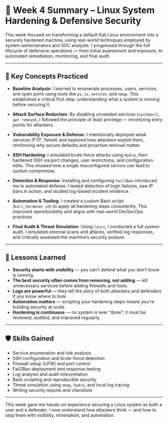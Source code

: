 # 🔐 Week 4 Summary – Linux System Hardening & Defensive Security

This week focused on transforming a default Kali Linux environment into a securely hardened machine, using real-world techniques employed by system administrators and SOC analysts. I progressed through the full lifecycle of defensive operations — from initial assessment and exposure, to automated remediation, monitoring, and final audit.

---

## 🧠 Key Concepts Practiced

- **Baseline Analysis**: I learned to enumerate processes, users, services, and open ports using tools like `ps`, `ss`, `netstat`, and `nmap`. This established a critical first step: understanding what a system is running before securing it.
  
- **Attack Surface Reduction**: By disabling unneeded services (`systemctl`, `apt remove`), I followed the principle of least privilege — minimizing entry points for attackers.

- **Vulnerability Exposure & Defense**: I intentionally deployed weak services (FTP, Telnet) and explored how attackers exploit them, reinforcing why secure defaults and proactive removal matter.

- **SSH Hardening**: I simulated brute-force attacks using `Hydra`, then hardened SSH via port changes, user restrictions, and configuration edits. This showed how a single misconfigured service can lead to system compromise.

- **Detection & Response**: Installing and configuring `Fail2Ban` introduced me to automated defense. I tested detection of login failures, saw IP bans in action, and studied log-based incident evidence.

- **Automation & Tooling**: I created a custom Bash script (`kali_hardener.sh`) to apply all hardening steps consistently. This improved reproducibility and aligns with real-world DevSecOps practices.

- **Final Audit & Threat Simulation**: Using `lynis`, I conducted a full system audit. I simulated external scans and attacks, verified log responses, and critically assessed the machine’s security posture.

---

## 🔎 Lessons Learned

- **Security starts with visibility** — you can’t defend what you don’t know is running.
- **The best security often comes from removing, not adding** — kill unnecessary services before adding firewalls and tools.
- **Logs are powerful** — they tell the story of both attackers and defenders if you know where to look.
- **Automation matters** — scripting your hardening steps means you're building security at scale.
- **Hardening is continuous** — no system is ever “done”; it must be reviewed, audited, and improved regularly.

---

## 🛡️ Skills Gained

- Service enumeration and risk analysis  
- SSH configuration and brute-force detection  
- Firewall setup (UFW) and port control  
- Fail2Ban deployment and response testing  
- Log analysis and audit interpretation  
- Bash scripting and reproducible security  
- Threat simulation using `nmap`, `hydra`, and local log tracing  
- Writing security reports and checklists

---

This week gave me hands-on experience securing a Linux system as both a user and a defender. I now understand how attackers think — and how to stop them with visibility, minimalism, and automation.

